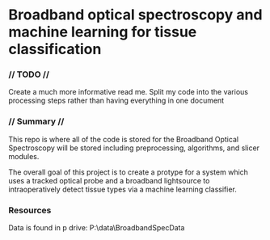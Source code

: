 # Broadband optical spectroscopy and machine learning for tissue classification
### // TODO // 
Create a much more informative read me.
Split my code into the various processing steps rather than having everything in one document

### // Summary //
This repo is where all of the code is stored for the Broadband Optical Spectroscopy will be stored including preprocessing, algorithms, and slicer modules.

The overall goal of this project is to create a protype for a system which uses a tracked optical probe and a broadband lightsource to intraoperatively detect tissue types via a machine learning classifier.

### Resources
Data is found in p drive: P:\data\BroadbandSpecData
